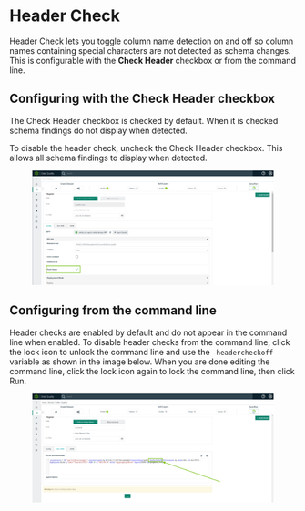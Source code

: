 # Header Check

Header Check lets you toggle column name detection on and off so column names containing special characters are not detected as schema changes. This is configurable with the **Check Header** checkbox or from the command line.&#x20;

## Configuring with the Check Header checkbox

The Check Header checkbox is checked by default. When it is checked schema findings do not display when detected.

To disable the header check, uncheck the Check Header checkbox. This allows all schema findings to display when detected.&#x20;

<figure><img src="../../../.gitbook/assets/dq-schema-header-check.png" alt=""><figcaption></figcaption></figure>

## Configuring from the command line

Header checks are enabled by default and do not appear in the command line when enabled. To disable header checks from the command line, click the lock icon to unlock the command line and use the `-headercheckoff` variable as shown in the image below. When you are done editing the command line, click the lock icon again to lock the command line, then click Run. &#x20;

<figure><img src="../../../.gitbook/assets/dq-schema-header-check-cmd.png" alt=""><figcaption></figcaption></figure>
